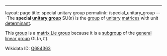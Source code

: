 ---
 layout: page
 title: special unitary group
 permalink: /special_unitary_group
---The **special [unitary group](https://defsmath.github.io/DefsMath/unitary_group)** $\text{SU}(n)$ is the [group](https://defsmath.github.io/DefsMath/group) of [unitary](https://defsmath.github.io/DefsMath/unitary_matrix) [matrices](https://defsmath.github.io/DefsMath/matrix) with unit [determinant](https://defsmath.github.io/DefsMath/determinant).

This [group](https://defsmath.github.io/DefsMath/group) is a [matrix Lie group](https://defsmath.github.io/DefsMath/matrix_Lie_group) because it is a [subgroup](https://defsmath.github.io/DefsMath/subgroup) of the [general linear group](https://defsmath.github.io/DefsMath/general_linear_group) $\text{GL}(n,\mathbb C)$.

Wikidata ID: [Q684363](https://www.wikidata.org/wiki/Q684363)